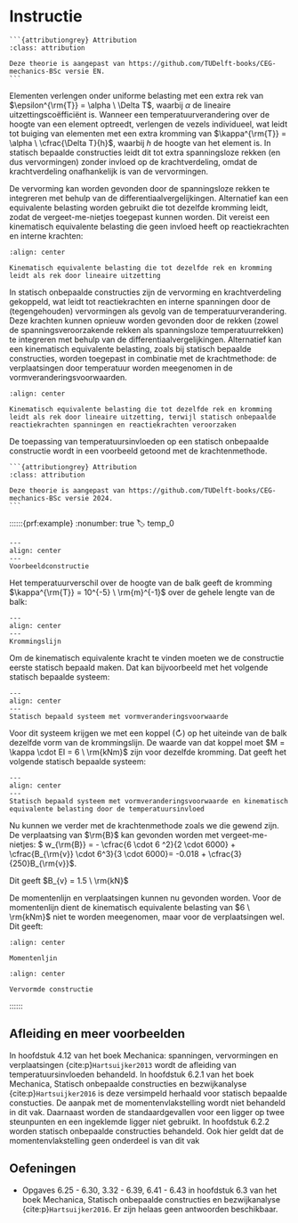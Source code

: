 # Instructie

````{margin}
```{attributiongrey} Attribution
:class: attribution

Deze theorie is aangepast van https://github.com/TUDelft-books/CEG-mechanics-BSc versie EN.
```
````

Elementen verlengen onder uniforme belasting met een extra rek van $\epsilon^{\rm{T}} = \alpha \ \Delta T$, waarbij $\alpha$ de lineaire uitzettingscoëfficiënt is. Wanneer een temperatuurverandering over de hoogte van een element optreedt, verlengen de vezels individueel, wat leidt tot buiging van elementen met een extra kromming van $\kappa^{\rm{T}} = \alpha \ \cfrac{\Delta T}{h}$, waarbij $h$ de hoogte van het element is. In statisch bepaalde constructies leidt dit tot extra spanningsloze rekken (en dus vervormingen) zonder invloed op de krachtverdeling, omdat de krachtverdeling onafhankelijk is van de vervormingen.

De vervorming kan worden gevonden door de spanningsloze rekken te integreren met behulp van de differentiaalvergelijkingen. Alternatief kan een equivalente belasting worden gebruikt die tot dezelfde kromming leidt, zodat de vergeet-me-nietjes toegepast kunnen worden. Dit vereist een kinematisch equivalente belasting die geen invloed heeft op reactiekrachten en interne krachten:

```{figure} ./temperature_data/kin_eq_load_SB.svg
:align: center

Kinematisch equivalente belasting die tot dezelfde rek en kromming leidt als rek door lineaire uitzetting
```

In statisch onbepaalde constructies zijn de vervorming en krachtverdeling gekoppeld, wat leidt tot reactiekrachten en interne spanningen door de (tegengehouden) vervormingen als gevolg van de temperatuurverandering. Deze krachten kunnen opnieuw worden gevonden door de rekken (zowel de spanningsveroorzakende rekken als spanningsloze temperatuurrekken) te integreren met behulp van de differentiaalvergelijkingen. Alternatief kan een kinematisch equivalente belasting, zoals bij statisch bepaalde constructies, worden toegepast in combinatie met de krachtmethode: de verplaatsingen door temperatuur worden meegenomen in de vormveranderingsvoorwaarden.

```{figure} ./temperature_data/kin_eq_load_SO.svg
:align: center

Kinematisch equivalente belasting die tot dezelfde rek en kromming leidt als rek door lineaire uitzetting, terwijl statisch onbepaalde reactiekrachten spanningen en reactiekrachten veroorzaken
```

De toepassing van temperatuursinvloeden op een statisch onbepaalde constructie wordt in een voorbeeld getoond met de krachtenmethode.

````{margin}
```{attributiongrey} Attribution
:class: attribution

Deze theorie is aangepast van https://github.com/TUDelft-books/CEG-mechanics-BSc versie 2024.
```
````

::::::{prf:example}
:nonumber: true
:label: temp_0

```{figure} ./theorie_data/structure2.svg
---
align: center
---
Voorbeeldconstructie
```

Het temperatuurverschil over de hoogte van de balk geeft de kromming $\kappa^{\rm{T}} = 10^{-5} \ \rm{m}^{-1}$ over de gehele lengte van de balk:

```{figure} ./theorie_data/curv_sun.svg
---
align: center
---
Krommingslijn
```

Om de kinematisch equivalente kracht te vinden moeten we de constructie eerste statisch bepaald maken. Dat kan bijvoorbeeld met het volgende statisch bepaalde systeem:

```{figure} ./theorie_data/structure_deter2.svg
---
align: center
---
Statisch bepaald systeem met vormveranderingsvoorwaarde
```

Voor dit systeem krijgen we met een koppel (↻) op het uiteinde van de balk dezelfde vorm van de krommingslijn. De waarde van dat koppel moet $M = \kappa \cdot EI = 6 \ \rm{kNm}$ zijn voor dezelfde kromming. Dat geeft het volgende statisch bepaalde systeem:

```{figure} ./theorie_data/structure_deter3.svg
---
align: center
---
Statisch bepaald systeem met vormveranderingsvoorwaarde en kinematisch equivalente belasting door de temperatuursinvloed
```

Nu kunnen we verder met de krachtenmethode zoals we die gewend zijn. De verplaatsing van $\rm{B}$ kan gevonden worden met vergeet-me-nietjes: $  w_{\rm{B}} = - \cfrac{6 \cdot 6 ^2}{2 \cdot 6000} + \cfrac{B_{\rm{v}} \cdot 6^3}{3 \cdot 6000}= -0.018 + \cfrac{3}{250}B_{\rm{v}}$.

Dit geeft $B_{v} = 1.5 \ \rm{kN}$

De momentenlijn en verplaatsingen kunnen nu gevonden worden. Voor de momentenlijn dient de kinematisch equivalente belasting van $6 \ \rm{kNm}$ niet te worden meegenomen, maar voor de verplaatsingen wel. Dit geeft:


```{figure} theorie_data/M-line.svg
:align: center

Momentenljin
```

```{figure} theorie_data/disp_total.svg
:align: center

Vervormde constructie
```

::::::

## Afleiding en meer voorbeelden
In hoofdstuk 4.12 van het boek Mechanica: spanningen, vervormingen en verplaatsingen {cite:p}`Hartsuijker2013` wordt de afleiding van temperatuursinvloeden behandeld. In hoofdstuk 6.2.1 van het boek Mechanica, Statisch onbepaalde constructies en bezwijkanalyse {cite:p}`Hartsuijker2016` is deze versimpeld herhaald voor statisch bepaalde constucties. De aanpak met de momentenvlakstelling wordt niet behandeld in dit vak. Daarnaast worden de standaardgevallen voor een ligger op twee steunpunten en een ingeklemde ligger niet gebruikt. In hoofdstuk 6.2.2 worden statisch onbepaalde constructies behandeld. Ook hier geldt dat de momentenvlakstelling geen onderdeel is van dit vak

## Oefeningen
- Opgaves 6.25 - 6.30, 3.32 - 6.39, 6.41 - 6.43 in hoofdstuk 6.3 van het boek Mechanica, Statisch onbepaalde constructies en bezwijkanalyse {cite:p}`Hartsuijker2016`. Er zijn helaas geen antwoorden beschikbaar.